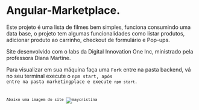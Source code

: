 # Angular-Marketplace. 

<p>Este projeto é uma lista de filmes bem simples, funciona consumindo uma data base, o projeto tem algumas funcionalidades como listar produtos, adicionar produto ao carrinho, checkout de formulário e Pop-ups.</p>

<p>Site desenvolvido com o labs da Digital Innovation One Inc, ministrado pela professora Diana Martine.</p>

Para visualizar em sua máquina faça uma <code>Fork</code> entre na pasta backend, vá no seu terminal execute o <code>npm start<npm>, após entre na pasta marketingplace e execute <code>npm start<npm>.
  
Abaixo uma imagem do site
![maycristina](https://user-images.githubusercontent.com/58398813/151216748-d8db2925-e029-4564-bf13-420fcdd430b7.png)
